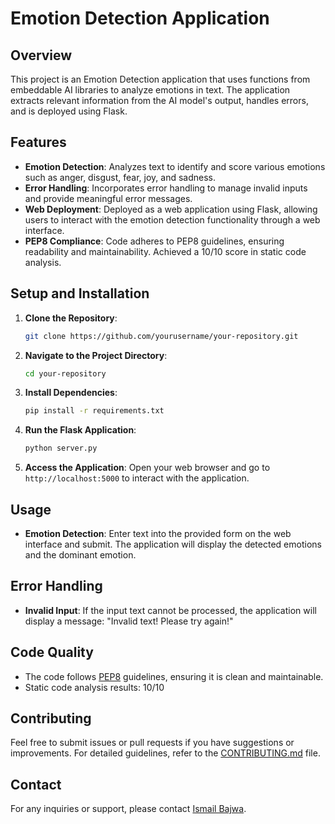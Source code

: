 # Emotion Detection Application

## Overview

This project is an Emotion Detection application that uses functions from embeddable AI libraries to analyze emotions in text. The application extracts relevant information from the AI model's output, handles errors, and is deployed using Flask.

## Features

- **Emotion Detection**: Analyzes text to identify and score various emotions such as anger, disgust, fear, joy, and sadness.
- **Error Handling**: Incorporates error handling to manage invalid inputs and provide meaningful error messages.
- **Web Deployment**: Deployed as a web application using Flask, allowing users to interact with the emotion detection functionality through a web interface.
- **PEP8 Compliance**: Code adheres to PEP8 guidelines, ensuring readability and maintainability. Achieved a 10/10 score in static code analysis.

## Setup and Installation

1. **Clone the Repository**:
    ```bash
    git clone https://github.com/yourusername/your-repository.git
    ```

2. **Navigate to the Project Directory**:
    ```bash
    cd your-repository
    ```

3. **Install Dependencies**:
    ```bash
    pip install -r requirements.txt
    ```

4. **Run the Flask Application**:
    ```bash
    python server.py
    ```

5. **Access the Application**:
    Open your web browser and go to `http://localhost:5000` to interact with the application.

## Usage

- **Emotion Detection**: Enter text into the provided form on the web interface and submit. The application will display the detected emotions and the dominant emotion.

## Error Handling

- **Invalid Input**: If the input text cannot be processed, the application will display a message: "Invalid text! Please try again!"

## Code Quality

- The code follows [PEP8](https://www.python.org/dev/peps/pep-0008/) guidelines, ensuring it is clean and maintainable.
- Static code analysis results: 10/10

## Contributing

Feel free to submit issues or pull requests if you have suggestions or improvements. For detailed guidelines, refer to the [CONTRIBUTING.md](CONTRIBUTING.md) file.

## Contact

For any inquiries or support, please contact [Ismail Bajwa](mailto:ismailbajwa2003@gmail.com).
